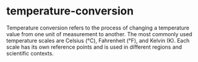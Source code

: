 # temperature-conversion
Temperature conversion refers to the process of changing a temperature value from one unit of measurement to another. The most commonly used temperature scales are Celsius (°C), Fahrenheit (°F), and Kelvin (K). Each scale has its own reference points and is used in different regions and scientific contexts.
